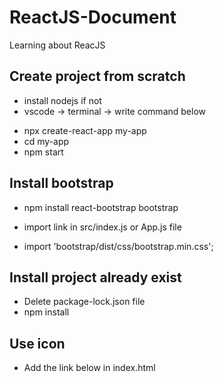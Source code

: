 # ReactJS-Document
Learning about ReacJS

## Create project from scratch
- install nodejs if not
-  vscode -> terminal -> write command below
+ npx create-react-app my-app 
+ cd my-app
+ npm start

## Install bootstrap
+ npm install react-bootstrap bootstrap
- import link in src/index.js or App.js file
+ import 'bootstrap/dist/css/bootstrap.min.css';

## Install project already exist
- Delete package-lock.json file 
- npm install

## Use icon 
- Add the link below in index.html
<link rel="stylesheet" href="https://cdnjs.cloudflare.com/ajax/libs/font-awesome/4.7.0/css/font-awesome.min.css">
